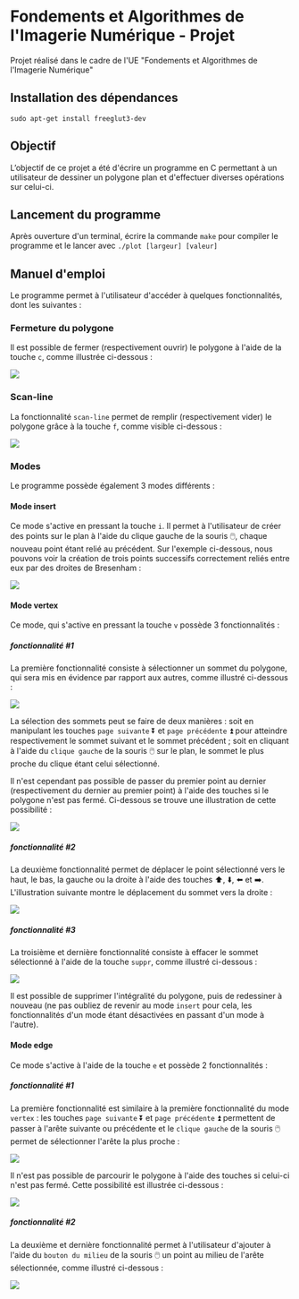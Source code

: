 # Fondements et Algorithmes de l'Imagerie Numérique - Projet
Projet réalisé dans le cadre de l'UE "Fondements et Algorithmes de l'Imagerie Numérique"

## Installation des dépendances

    sudo apt-get install freeglut3-dev

## Objectif

L’objectif de ce projet  a été d'écrire un programme en C permettant à un utilisateur de dessiner un polygone plan et d'effectuer diverses opérations sur celui-ci.

## Lancement du programme

Après ouverture d'un terminal, écrire la commande `make` pour compiler le programme et le lancer avec `./plot [largeur] [valeur]`

## Manuel d'emploi

Le programme permet à l'utilisateur d'accéder à quelques fonctionnalités, dont les suivantes :

### Fermeture du polygone

Il est possible de fermer (respectivement ouvrir) le polygone à l'aide de la touche `c`, comme illustrée ci-dessous :

![](illustrations/close.gif)

### Scan-line

La fonctionnalité `scan-line` permet de remplir (respectivement vider) le polygone grâce à la touche `f`, comme visible ci-dessous :

![](illustrations/scanline.gif)

### Modes

Le programme possède également 3 modes différents :

#### Mode insert

Ce mode s'active en pressant la touche `i`. Il permet à l'utilisateur de créer des points sur le plan à l'aide du clique gauche de la souris :computer_mouse:, chaque nouveau point étant relié au précédent. Sur l'exemple ci-dessous, nous pouvons voir la création de trois points successifs correctement reliés entre eux par des droites de Bresenham :

![](illustrations/insert.gif)

#### Mode vertex

Ce mode, qui s'active en pressant la touche `v` possède 3 fonctionnalités :

##### fonctionnalité #1

La première fonctionnalité consiste à sélectionner un sommet du polygone, qui sera mis en évidence par rapport aux autres, comme illustré ci-dessous :

![](illustrations/vertex.gif)

La sélection des sommets peut se faire de deux manières : soit en manipulant les touches `page suivante` :arrow_double_down: et `page précédente` :arrow_double_up: pour atteindre respectivement le sommet suivant et le sommet précédent ; soit en cliquant à l'aide du `clique gauche` de la souris :computer_mouse: sur le plan, le sommet le plus proche du clique étant celui sélectionné.

Il n'est cependant pas possible de passer du premier point au dernier (respectivement du dernier au premier point) à l'aide des touches si le polygone n'est pas fermé. Ci-dessous se trouve une illustration de cette possibilité :

![](illustrations/vertex_close.gif)

##### fonctionnalité #2

La deuxième fonctionnalité permet de déplacer le point sélectionné vers le haut, le bas, la gauche ou la droite à l'aide des touches :arrow_up:, :arrow_down:, :arrow_left: et :arrow_right:. L'illustration suivante montre le déplacement du sommet vers la droite :

![](illustrations/move.gif)

##### fonctionnalité #3

La troisième et dernière fonctionnalité consiste à effacer le sommet sélectionné à l'aide de la touche `suppr`, comme illustré ci-dessous :

![](illustrations/suppr.gif)

Il est possible de supprimer l'intégralité du polygone, puis de redessiner à nouveau (ne pas oubliez de revenir au mode `insert` pour cela, les fonctionnalités d'un mode étant désactivées en passant d'un mode à l'autre).

#### Mode edge

Ce mode s'active à l'aide de la touche `e` et possède 2 fonctionnalités :

##### fonctionnalité #1

La première fonctionnalité est similaire à la première fonctionnalité du mode `vertex` : les touches `page suivante` :arrow_double_down: et `page précédente` :arrow_double_up: permettent de passer à l'arête suivante ou précédente et le `clique gauche` de la souris :computer_mouse: permet de sélectionner l'arête la plus proche :

![](illustrations/edge.gif)

Il n'est pas possible de parcourir le polygone à l'aide des touches si celui-ci n'est pas fermé. Cette possibilité est illustrée ci-dessous :

![](illustrations/edge_close.gif)

##### fonctionnalité #2

La deuxième et dernière fonctionnalité permet à l'utilisateur d'ajouter à l'aide du `bouton du milieu` de la souris :computer_mouse: un point au milieu de l'arête sélectionnée, comme illustré ci-dessous :

![](illustrations/add.gif)
